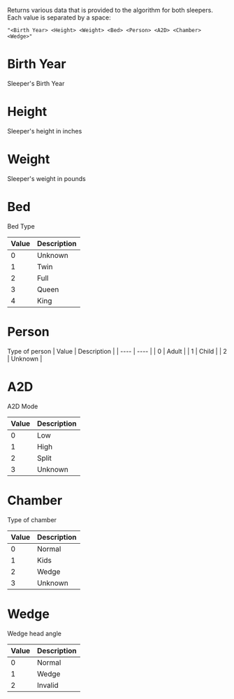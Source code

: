 Returns various data that is provided to the algorithm for both sleepers. Each value is separated by a space:

`"<Birth Year> <Height> <Weight> <Bed> <Person> <A2D> <Chamber> <Wedge>"`


# Birth Year #

Sleeper's Birth Year


# Height #

Sleeper's height in inches 


# Weight #

Sleeper's weight in pounds


# Bed # 

Bed Type 

| Value | Description |
| ---- | ---- |
| 0 | Unknown | 
| 1 | Twin |
| 2 | Full |
| 3 | Queen |
| 4 | King |


# Person #

Type of person 
| Value | Description |
| ---- | ---- |
| 0 | Adult | 
| 1 | Child |
| 2 | Unknown |


# A2D #

A2D Mode

| Value | Description |
| ---- | ---- |
| 0 | Low | 
| 1 | High |
| 2 | Split |
| 3 | Unknown |


# Chamber #

Type of chamber

| Value | Description |
| ---- | ---- |
| 0 | Normal | 
| 1 | Kids |
| 2 | Wedge |
| 3 | Unknown |


# Wedge #

Wedge head angle

| Value | Description |
| ---- | ---- |
| 0 | Normal | 
| 1 | Wedge |
| 2 | Invalid |
